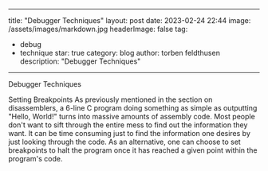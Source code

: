 
---
title: "Debugger Techniques"
layout: post
date: 2023-02-24 22:44
image: /assets/images/markdown.jpg
headerImage: false
tag:
- debug
- technique
star: true
category: blog
author: torben feldthusen
description: "Debugger Techniques"
---



Debugger Techniques 

Setting Breakpoints As previously mentioned in the section on disassemblers, a 6-line C program doing something as simple as outputting "Hello, World!" turns into massive amounts of assembly code. Most people don't want to sift through the entire mess to find out the information they want. It can be time consuming just to find the information one desires by just looking through the code. As an alternative, one can choose to set breakpoints to halt the program once it has reached a given point within the program's code.
